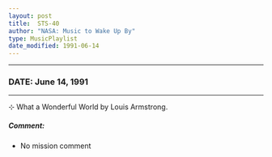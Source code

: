 ```yaml
---
layout: post
title:  STS-40
author: "NASA: Music to Wake Up By"
type: MusicPlaylist
date_modified: 1991-06-14
---
```


----
### DATE: June 14, 1991
----
⊹ What a Wonderful World by Louis Armstrong.

##### Comment:
* No mission comment
